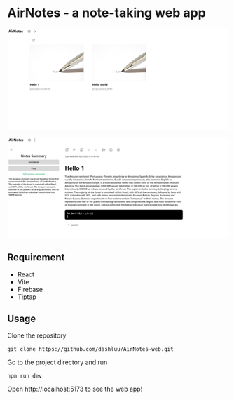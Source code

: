 # AirNotes - a note-taking web app

![img.png](screenshots/screenshot1.png)

![img.png](screenshots/screenshot2.png)

## Requirement
* React
* Vite
* Firebase
* Tiptap

## Usage
Clone the repository

```angular2html
git clone https://github.com/dashluu/AirNotes-web.git
```

Go to the project directory and run

```angular2html
npm run dev
```

Open http://localhost:5173 to see the web app!


